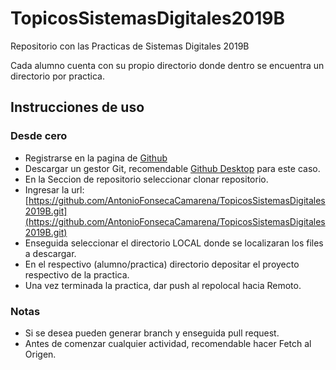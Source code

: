 # TopicosSistemasDigitales2019B
Repositorio con las Practicas de Sistemas Digitales 2019B

Cada alumno cuenta con su propio directorio donde dentro se encuentra un directorio por practica.

## Instrucciones de uso
### Desde cero
 - Registrarse en la pagina de [Github](https://github.com/)
 - Descargar un gestor Git, recomendable [Github Desktop](https://desktop.github.com/) para este caso.
 - En la Seccion de repositorio seleccionar clonar repositorio.
 - Ingresar la url: [https://github.com/AntonioFonsecaCamarena/TopicosSistemasDigitales2019B.git](https://github.com/AntonioFonsecaCamarena/TopicosSistemasDigitales2019B.git)
 - Enseguida seleccionar el directorio LOCAL donde se localizaran los files a descargar.
 - En el respectivo (alumno/practica) directorio depositar el proyecto respectivo de la practica.
 - Una vez terminada la practica, dar push al repolocal hacia Remoto.
 
 ### Notas
  - Si se desea pueden generar branch y enseguida pull request.
  - Antes de comenzar cualquier actividad, recomendable hacer Fetch al Origen.
